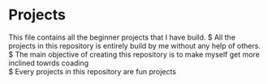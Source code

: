# Projects

This file contains all the beginner projects that I have build.
$ All the projects in this repository is entirely build by me without any help of others. 
$ The main objective of creating this repository is to make myself get more inclined towrds coading\
$ Every projects in this repository are fun projects 
